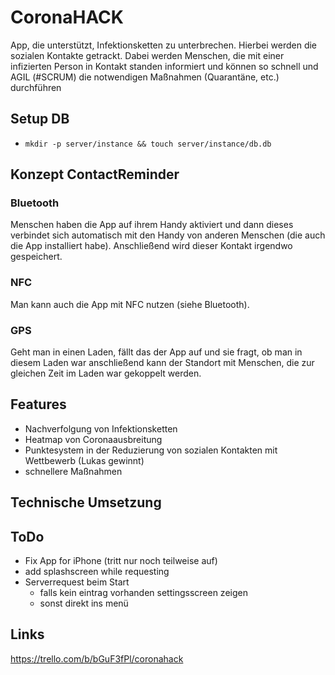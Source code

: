 # CoronaHACK
App, die unterstützt, Infektionsketten zu unterbrechen. Hierbei werden die sozialen Kontakte getrackt. Dabei werden Menschen, die mit einer infizierten Person in Kontakt standen informiert und können so schnell und AGIL (#SCRUM) die notwendigen Maßnahmen (Quarantäne, etc.) durchführen

## Setup DB

* `mkdir -p server/instance && touch server/instance/db.db`

## Konzept ContactReminder

### Bluetooth

Menschen haben die App auf ihrem Handy aktiviert und dann dieses verbindet sich automatisch mit den Handy von anderen Menschen (die auch die App installiert habe). Anschließend wird dieser Kontakt irgendwo gespeichert.

### NFC

Man kann auch die App mit NFC nutzen (siehe Bluetooth).

### GPS

Geht man in einen Laden, fällt das der App auf und sie fragt, ob man in diesem Laden war anschließend kann der Standort mit Menschen, die zur gleichen Zeit im Laden war gekoppelt werden.

## Features

* Nachverfolgung von Infektionsketten
* Heatmap von Coronaausbreitung
* Punktesystem in der Reduzierung von sozialen Kontakten mit Wettbewerb (Lukas gewinnt)
* schnellere Maßnahmen

## Technische Umsetzung

## ToDo
* Fix App for iPhone (tritt nur noch teilweise auf)
* add splashscreen while requesting
* Serverrequest beim Start
  * falls kein eintrag vorhanden settingsscreen zeigen
  * sonst direkt ins menü

## Links

https://trello.com/b/bGuF3fPl/coronahack
